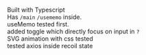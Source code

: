 Built with Typescript <br>
Has `/main` `/usememo` inside. <br>
useMemo tested first.<br>
added toggle which directly focus on input in `?` <br>
SVG animation with css tested<br>
tested axios inside recoil state
